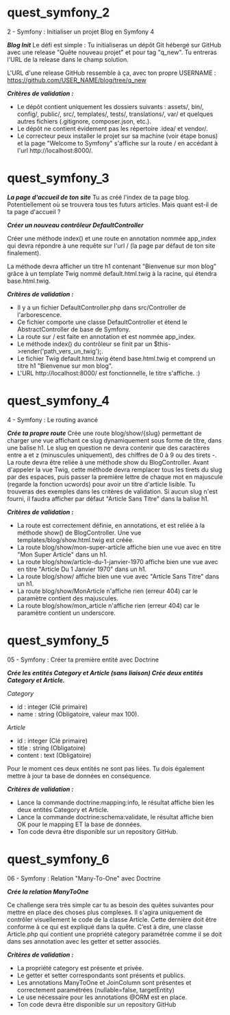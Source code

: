 # quest_symfony_2
2 - Symfony : Initialiser un projet Blog en Symfony 4

***Blog Init***
Le défi est simple : Tu initialiseras un dépôt Git hébergé sur GitHub avec une release "Quête nouveau projet" et pour tag "q_new". Tu entreras l'URL de la release dans le champ solution.

L'URL d'une release GitHub ressemble à ça, avec ton propre USERNAME : https://github.com/USER_NAME/blog/tree/q_new

***Critères de validation :***
- Le dépôt contient uniquement les dossiers suivants : assets/, bin/, config/, public/, src/, templates/, tests/, translations/, var/ et quelques autres fichiers (.gitignore, composer.json, etc.).
- Le dépôt ne contient évidement pas les répertoire .idea/ et vendor/.
- Le correcteur peux installer le projet sur sa machine (voir étape bonus) et la page "Welcome to Symfony" s'affiche sur la route / en accédant à l'url http://localhost:8000/.

# quest_symfony_3

***La page d'accueil de ton site***
Tu as créé l'index de ta page blog. Potentiellement où se trouvera tous tes futurs articles. Mais quant est-il de ta page d'accueil ?

***Créer un nouveau contrôleur DefaultController***

Créer une méthode index() et une route en annotation nommée app_index qui devra répondre à une requête sur l'url / (la page par défaut de ton site finalement).

La méthode devra afficher un titre h1 contenant "Bienvenue sur mon blog" grâce à un template Twig nommé default.html.twig à la racine, qui étendra base.html.twig.

***Critères de validation :***
- Il y a un fichier DefaultController.php dans src/Controller de l'arborescence.
- Ce fichier comporte une classe DefaultController et étend le AbstractController de base de Symfony.
- La route sur / est faite en annotation et est nommée app_index.
- Le méthode index() du contrôleur se finit par un $this->render('path_vers_un_twig');.
- Le fichier Twig default.html.twig étend base.html.twig et comprend un titre h1 "Bienvenue sur mon blog".
- L'URL http://localhost:8000/ est fonctionnelle, le titre s'affiche. :)

# quest_symfony_4
4 - Symfony : Le routing avancé
 
 ***Crée ta propre route***
Crée une route blog/show/{slug} permettant de charger une vue affichant ce slug dynamiquement sous forme de titre, dans une balise h1. Le slug en question ne devra contenir que des caractères entre a et z (minuscules uniquement), des chiffres de 0 à 9 ou des tirets -. La route devra être reliée à une méthode show du BlogController. Avant d'appeler la vue Twig, cette méthode devra remplacer tous les tirets du slug par des espaces, puis passer la première lettre de chaque mot en majuscule (regarde la fonction ucwords) pour avoir un titre d'article lisible. Tu trouveras des exemples dans les critères de validation. Si aucun slug n'est fourni, il faudra afficher par défaut "Article Sans Titre" dans la balise h1.

***Critères de validation :***
- La route est correctement définie, en annotations, et est reliée à la méthode show() de BlogController.
Une vue templates/blog/show.html.twig est créée.
- La route blog/show/mon-super-article affiche bien une vue avec en titre "Mon Super Article" dans un h1.
- La route blog/show/article-du-1-janvier-1970 affiche bien une vue avec en titre "Article Du 1 Janvier 1970" dans un h1.
- La route blog/show/ affiche bien une vue avec "Article Sans Titre" dans un h1.
- La route blog/show/MonArticle n'affiche rien (erreur 404) car le paramètre contient des majuscules.
- La route blog/show/mon_article n'affiche rien (erreur 404) car le paramètre contient un underscore.

# quest_symfony_5
05 - Symfony : Créer ta première entité avec Doctrine

***Crée les entités Category et Article (sans liaison)
Crée deux entités Category et Article.***

*Category*
- id : integer (Clé primaire)
- name : string (Obligatoire, valeur max 100).

*Article*
- id : integer (Clé primaire)
- title : string (Obligatoire)
- content : text (Obligatoire)

Pour le moment ces deux entités ne sont pas liées. Tu dois également mettre à jour ta base de données en conséquence.

***Critères de validation :***
- Lance la commande doctrine:mapping:info, le résultat affiche bien les deux entités Category et Article.
- Lance la commande doctrine:schema:validate, le résultat affiche bien OK pour le mapping ET la base de données.
- Ton code devra être disponible sur un repository GitHub.

# quest_symfony_6
06 - Symfony : Relation "Many-To-One" avec Doctrine

***Crée la relation ManyToOne***

Ce challenge sera très simple car tu as besoin des quêtes suivantes pour mettre en place des choses plus complexes. Il s'agira uniquement de contrôler visuellement le code de la classe Article. Cette dernière doit être conforme à ce qui est expliqué dans la quête. C’est à dire, une classe Article.php qui contient une propriété category paramétrée comme il se doit dans ses annotation avec les getter et setter associés.

***Critères de validation :***
- La propriété category est présente et privée.
- Le getter et setter correspondants sont présents et publics.
- Les annotations ManyToOne et JoinColumn sont présentes et correctement paramétrées (nullable=false, targetEntity)
- Le use nécessaire pour les annotations @ORM est en place.
- Ton code devra être disponible sur un repository GitHub
